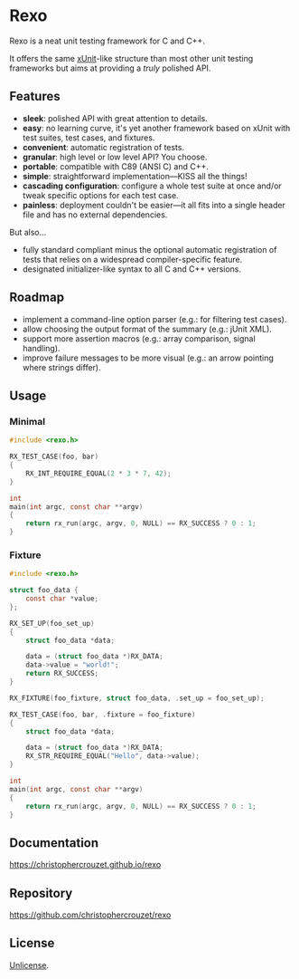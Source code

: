 Rexo
====

Rexo is a neat unit testing framework for C and C++.

It offers the same [xUnit][xunit]-like structure than most other unit testing
frameworks but aims at providing a _truly_ polished API.


## Features

* **sleek**: polished API with great attention to details.
* **easy**: no learning curve, it's yet another framework based on xUnit
  with test suites, test cases, and fixtures.
* **convenient**: automatic registration of tests.
* **granular**: high level or low level API? You choose.
* **portable**: compatible with C89 (ANSI C) and C++.
* **simple**: straightforward implementation—KISS all the things!
* **cascading configuration**: configure a whole test suite at once and/or tweak
  specific options for each test case.
* **painless**: deployment couldn't be easier—it all fits into a single
  header file and has no external dependencies.


But also...

* fully standard compliant minus the optional automatic registration of tests
  that relies on a widespread compiler-specific feature.
* designated initializer-like syntax to all C and C++ versions.


## Roadmap

* implement a command-line option parser (e.g.: for filtering test cases).
* allow choosing the output format of the summary (e.g.: jUnit XML).
* support more assertion macros (e.g.: array comparison, signal handling).
* improve failure messages to be more visual (e.g.: an arrow pointing
  where strings differ).


## Usage

### Minimal

```c
#include <rexo.h>

RX_TEST_CASE(foo, bar)
{
    RX_INT_REQUIRE_EQUAL(2 * 3 * 7, 42);
}

int
main(int argc, const char **argv)
{
    return rx_run(argc, argv, 0, NULL) == RX_SUCCESS ? 0 : 1;
}
```


### Fixture

```c
#include <rexo.h>

struct foo_data {
    const char *value;
};

RX_SET_UP(foo_set_up)
{
    struct foo_data *data;

    data = (struct foo_data *)RX_DATA;
    data->value = "world!";
    return RX_SUCCESS;
}

RX_FIXTURE(foo_fixture, struct foo_data, .set_up = foo_set_up);

RX_TEST_CASE(foo, bar, .fixture = foo_fixture)
{
    struct foo_data *data;

    data = (struct foo_data *)RX_DATA;
    RX_STR_REQUIRE_EQUAL("Hello", data->value);
}

int
main(int argc, const char **argv)
{
    return rx_run(argc, argv, 0, NULL) == RX_SUCCESS ? 0 : 1;
}
```


## Documentation

<https://christophercrouzet.github.io/rexo>


## Repository

<https://github.com/christophercrouzet/rexo>


## License

[Unlicense][unlicense].


[unlicense]: https://unlicense.org
[xunit]: https://en.wikipedia.org/wiki/XUnit
